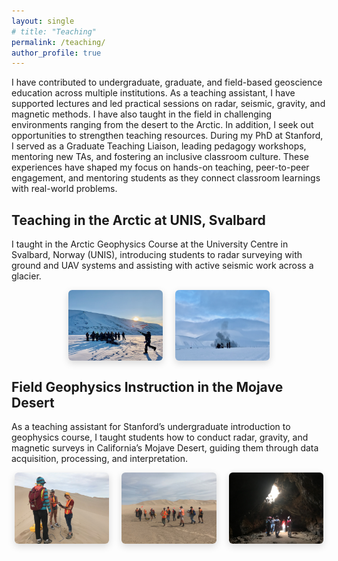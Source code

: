 ```yaml
---
layout: single
# title: "Teaching"
permalink: /teaching/
author_profile: true
---
```


I have contributed to undergraduate, graduate, and field-based geoscience education across multiple institutions. As a teaching assistant, I have supported lectures and led practical sessions on radar, seismic, gravity, and magnetic methods. I have also taught in the field in challenging environments ranging from the desert to the Arctic. In addition, I seek out opportunities to strengthen teaching resources. During my PhD at Stanford, I served as a Graduate Teaching Liaison, leading pedagogy workshops, mentoring new TAs, and fostering an inclusive classroom culture. These experiences have shaped my focus on hands-on teaching, peer-to-peer engagement, and mentoring students as they connect classroom learnings with real-world problems.

## Teaching in the Arctic at UNIS, Svalbard

I taught in the Arctic Geophysics Course at the University Centre in Svalbard, Norway (UNIS), introducing students to radar surveying with ground and UAV systems and assisting with active seismic work across a glacier.

<div style="display: flex; justify-content: center; gap: 20px; flex-wrap: wrap;">
  <img src="/images/teaching/svalbard1.jpeg" style="width: 30%; border-radius: 6px; box-shadow: 0 4px 12px rgba(0,0,0,0.15);">
  <img src="/images/teaching/svalbard2.jpeg" style="width: 30%; border-radius: 6px; box-shadow: 0 4px 12px rgba(0,0,0,0.15);">
</div>

## Field Geophysics Instruction in the Mojave Desert

As a teaching assistant for Stanford’s undergraduate introduction to geophysics course, I taught students how to conduct radar, gravity, and magnetic surveys in California’s Mojave Desert, guiding them through data acquisition, processing, and interpretation.

<div style="display: flex; justify-content: center; gap: 20px; flex-wrap: wrap;">
  <img src="/images/teaching/mojave1.jpeg" style="width: 30%; border-radius: 6px; box-shadow: 0 4px 12px rgba(0,0,0,0.15);">
  <img src="/images/teaching/mojave2.jpeg" style="width: 30%; border-radius: 6px; box-shadow: 0 4px 12px rgba(0,0,0,0.15);">
  <img src="/images/teaching/mojave3.jpeg" style="width: 30%; border-radius: 6px; box-shadow: 0 4px 12px rgba(0,0,0,0.15);">
</div>
